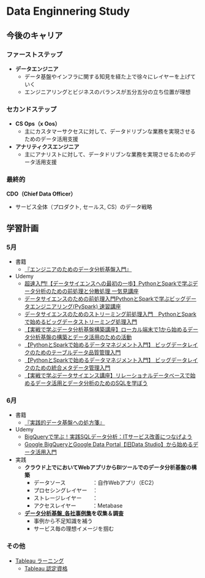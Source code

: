 # Data Enginnering Study

## 今後のキャリア
### ファーストステップ
* **データエンジニア**<br>
    * データ基盤やインフラに関する知見を経た上で徐々にレイヤーを上げていく
    * エンジニアリングとビジネスのバランスが五分五分の立ち位置が理想

### セカンドステップ
* **CS Ops（x Oos）**
    * 主にカスタマーサクセスに対して、データドリブンな業務を実現させるためのデータ活用支援
* **アナリティクスエンジニア**
    * 主にアナリストに対して、データドリブンな業務を実現させるためのデータ活用支援

### 最終的
**CDO（Chief Data Officer）**<br>
* サービス全体（プロダクト, セールス, CS）のデータ戦略

## 学習計画
### 5月
* 書籍
    * [『エンジニアのためのデータ分析基盤入門』](https://amzn.asia/d/0yDiDoo)
* Udemy
    * [超速入門!【データサイエンスへの最初の一歩】PythonとSparkで学ぶデータ分析のための前処理と分散処理 一気見講座](https://www.udemy.com/course/spark-python-crush-course/)
    * [データサイエンスのための前処理入門PythonとSparkで学ぶビッグデータエンジニアリング(PySpark) 速習講座](https://www.udemy.com/course/python-spark-pyspark/)
    * [データサイエンスのためのストリーミング前処理入門　PythonとSparkで始めるビッグデータストリーミング処理入門](https://www.udemy.com/course/python-spark-streaming/)
    * [【実戦で学ぶデータ分析基盤構築講座】ローカル端末で1から始めるデータ分析基盤の構築とデータ活用のための活動](https://www.udemy.com/course/dataplatform_local/)
    * [【PythonとSparkで始めるデータマネジメント入門】 ビッグデータレイクのためのテーブルデータ品質管理入門](https://www.udemy.com/course/python-spark-data-quality/)
    * [【PythonとSparkで始めるデータマネジメント入門】 ビッグデータレイクのための統合メタデータ管理入門](https://www.udemy.com/course/datamanagement-spark-metadata/)
    * [【実戦で学ぶデータサイエンス講座】リレーショナルデータベースで始めるデータ活用とデータ分析のためのSQLを学ぼう](https://www.udemy.com/course/business_sql/)

### 6月
* 書籍
    * [『実践的データ基盤への処方箋』](https://amzn.asia/d/7FBkI6V)
* Udemy
    * [BigQueryで学ぶ！実践SQLデータ分析：ITサービス改善につなげよう](https://www.udemy.com/course/bq-sql-analysis/)
    * [Google BigQueryとGoogle Data Portal【旧Data Studio】から始めるデータ活用入門](https://www.udemy.com/course/bigquery_dataportal_basic/)
* 実践
    * **クラウド上でにおいてWebアプリからBIツールでのデータ分析基盤の構築**
        * データソース　　　　　：自作Webアプリ（EC2）
        * プロセシングレイヤー　：
        * ストレージレイヤー　　：
        * アクセスレイヤー　　　：Metabase
    * **[データ分析基盤_各社事例集](https://docs.google.com/document/d/1DYD324wwbWTu5QFk93WcG7pb18XCNw561MBtwO_mVBo/edit?usp=sharing)を収集＆調査**
        * 事例から不足知識を補う
        * サービス毎の理想イメージを掴む
### その他
* [Tableau ラーニング](https://www.tableau.com/ja-jp/learn)
    * [Tableau 認定資格](https://www.tableau.com/ja-jp/learn/certification)